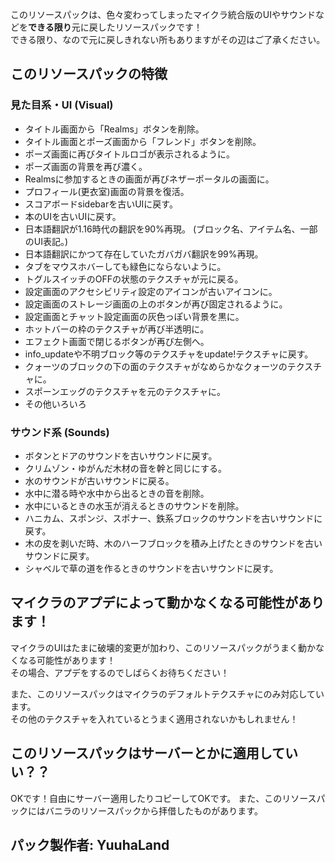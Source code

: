このリソースパックは、色々変わってしまったマイクラ統合版のUIやサウンドなどを**できる限り**元に戻したリソースパックです！  
できる限り、なので元に戻しきれない所もありますがその辺はご了承ください。

## このリソースパックの特徴
### 見た目系・UI (Visual)
- タイトル画面から「Realms」ボタンを削除。
- タイトル画面とポーズ画面から「フレンド」ボタンを削除。
- ポーズ画面に再びタイトルロゴが表示されるように。
- ポーズ画面の背景を再び濃く。
- Realmsに参加するときの画面が再びネザーポータルの画面に。
- プロフィール(更衣室)画面の背景を復活。
- スコアボードsidebarを古いUIに戻す。
- 本のUIを古いUIに戻す。
- 日本語翻訳が1.16時代の翻訳を90%再現。 (ブロック名、アイテム名、一部のUI表記。) 
- 日本語翻訳にかつて存在していたガバガバ翻訳を99%再現。
- タブをマウスホバーしても緑色にならないように。
- トグルスイッチのOFFの状態のテクスチャが元に戻る。
- 設定画面のアクセシビリティ設定のアイコンが古いアイコンに。
- 設定画面のストレージ画面の上のボタンが再び固定されるように。
- 設定画面とチャット設定画面の灰色っぽい背景を黒に。
- ホットバーの枠のテクスチャが再び半透明に。
- エフェクト画面で閉じるボタンが再び左側へ。
- info_updateや不明ブロック等のテクスチャをupdate!テクスチャに戻す。
- クォーツのブロックの下の面のテクスチャがなめらかなクォーツのテクスチャに。
- スポーンエッグのテクスチャを元のテクスチャに。
- その他いろいろ

### サウンド系 (Sounds)
- ボタンとドアのサウンドを古いサウンドに戻す。
- クリムゾン・ゆがんだ木材の音を幹と同じにする。
- 水のサウンドが古いサウンドに戻る。
- 水中に潜る時や水中から出るときの音を削除。
- 水中にいるときの水玉が消えるときのサウンドを削除。
- ハニカム、スポンジ、スポナー、鉄系ブロックのサウンドを古いサウンドに戻す。
- 木の皮を剥いだ時、木のハーフブロックを積み上げたときのサウンドを古いサウンドに戻す。
- シャベルで草の道を作るときのサウンドを古いサウンドに戻す。

## マイクラのアプデによって動かなくなる可能性があります！
マイクラのUIはたまに破壊的変更が加わり、このリソースパックがうまく動かなくなる可能性があります！  
その場合、アプデをするのでしばらくお待ちください！


また、このリソースパックはマイクラのデフォルトテクスチャにのみ対応しています。  
その他のテクスチャを入れているとうまく適用されないかもしれません！

## このリソースパックはサーバーとかに適用していい？？
OKです！自由にサーバー適用したりコピーしてOKです。
また、このリソースパックにはバニラのリソースパックから拝借したものがあります。


## パック製作者: YuuhaLand